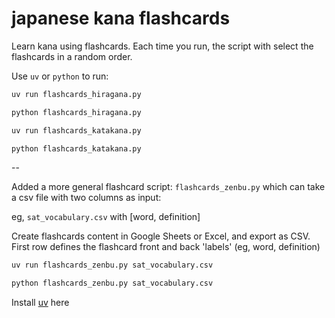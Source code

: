 # japanese kana flashcards

Learn kana using flashcards.  Each time you run, the script with select the flashcards in a random order. 


Use `uv` or `python` to run:

```sh
uv run flashcards_hiragana.py

python flashcards_hiragana.py
```

```sh
uv run flashcards_katakana.py

python flashcards_katakana.py
```

--

Added a more general flashcard script: `flashcards_zenbu.py` which can take a csv file with two columns as input:

eg, `sat_vocabulary.csv` with [word, definition]  

Create flashcards content in Google Sheets or Excel, and export as CSV.  First row defines the flashcard front and back 'labels' (eg, word, definition)

```sh
uv run flashcards_zenbu.py sat_vocabulary.csv

python flashcards_zenbu.py sat_vocabulary.csv
```

Install [uv](https://docs.astral.sh/uv/getting-started/installation/) here

